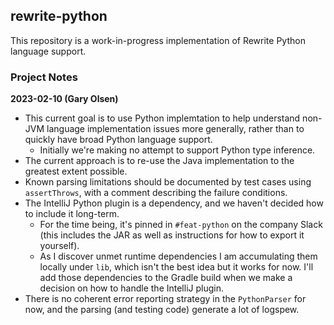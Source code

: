 ## rewrite-python

This repository is a work-in-progress implementation of Rewrite Python language support.

### Project Notes

**2023-02-10 (Gary Olsen)**

- This current goal is to use Python implemtation to help understand non-JVM language implementation issues more generally, rather than to quickly have broad Python language support.
  - Initially we're making no attempt to support Python type inference.
- The current approach is to re-use the Java implementation to the greatest extent possible.
- Known parsing limitations should be documented by test cases using `assertThrows`, with a comment describing the failure conditions.
- The IntelliJ Python plugin is a dependency, and we haven't decided how to include it long-term.
  - For the time being, it's pinned in `#feat-python` on the company Slack (this includes the JAR as well as instructions for how to export it yourself).
  - As I discover unmet runtime dependencies I am accumulating them locally under `lib`, which isn't the best idea but it works for now. I'll add those dependencies to the Gradle build when we make a decision on how to handle the IntelliJ plugin.
- There is no coherent error reporting strategy in the `PythonParser` for now, and the parsing (and testing code) generate a lot of logspew.